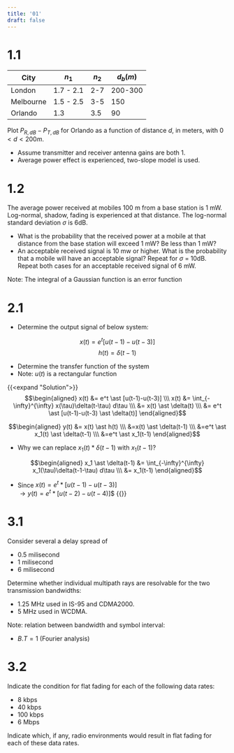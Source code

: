 ```yaml
---
title: '01'
draft: false
---
```


# 1.1
| City      | $n_1$     | $n_2$ | $d_b(m)$ |
|-----------|-----------|-------|----------|
| London    | 1.7 - 2.1 | 2-7   | 200-300  |
| Melbourne | 1.5 - 2.5 | 3-5   | 150      |
| Orlando   | 1.3       | 3.5   | 90       |

Plot $P_{R,dB} - P_{T,dB}$ for Orlando as a function of distance $d$, in meters, with $0 < d < 200m$.
- Assume transmitter and receiver antenna gains are both 1.
- Average power effect is experienced, two-slope model is used.

# 1.2
The average power received at mobiles 100 m from a base station is 1 mW. Log-normal, shadow, fading is experienced at that distance. The log-normal standard deviation $\sigma$ is 6dB.
- What is the probability that the received power at a mobile at that distance from the base station will exceed 1 mW? Be less than 1 mW?
- An acceptable received signal is 10 mw or higher. What is the probability that a mobile will have an acceptable signal? Repeat for $\sigma$ = 10dB. Repeat both cases for an acceptable received signal of 6 mW.

Note: The integral of a Gaussian function is an error function

# 2.1
- Determine the output signal of below system:

$$x(t) = e^t[u(t-1)-u(t-3)]$$
$$h(t) = \delta(t-1)$$

- Determine the transfer function of the system
- Note: $u(t)$ is a rectangular function

{{<expand "Solution">}}
$$\begin{aligned}
x(t) &= e^t \ast [u(t-1)-u(t-3)] \\\
x(t) &= \int_{-\infty}^{\infty} x(\tau)\delta(t-\tau) d\tau \\\
&= x(t) \ast \delta(t) \\\
&= e^t \ast [u(t-1)-u(t-3) \ast \delta(t)]
\end{aligned}$$

$$\begin{aligned}
y(t) &= x(t) \ast h(t) \\\
&=x(t) \ast \delta(t-1) \\\
&=e^t \ast x_1(t) \ast \delta(t-1) \\\
&=e^t \ast x_1(t-1)
\end{aligned}$$

- Why we can replace $x_1(t) \ast \delta(t-1)$ with $x_1(t-1)$?

$$\begin{aligned}
x_1 \ast \delta(t-1) &= \int_{-\infty}^{\infty} x_1(\tau)\delta(t-1-\tau) d\tau \\\
&= x_1(t-1)
\end{aligned}$$

- Since $x(t) = e^t \ast [u(t-1)-u(t-3)]$\
  $\to y(t) = e^t \ast [u(t-2)-u(t-4)]$$
{{</expand>}}

# 3.1
Consider several a delay spread of
- 0.5 milisecond
- 1 milisecond
- 6 milisecond

Determine whether individual multipath rays are resolvable for the two transmission bandwidths:
- 1.25 MHz used in IS-95 and CDMA2000.
- 5 MHz used in WCDMA.

Note: relation between bandwidth and symbol interval:
- $B.T = 1$ (Fourier analysis)

# 3.2
Indicate the condition for flat fading for each of the following data rates:
- 8 kbps
- 40 kbps
- 100 kbps
- 6 Mbps

Indicate which, if any, radio environments would result in flat fading for each of these data rates.